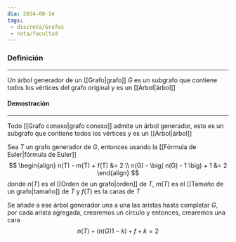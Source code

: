 ```yaml
---
dia: 2024-08-14
tags: 
 - discreta/Grafos
 - nota/facultad
---
```

### Definición
---
Un árbol generador de un [[Grafo|grafo]] $G$ es un subgrafo que contiene todos los vértices del grafo original y es un [[Árbol|árbol]]

#### Demostración
---
Todo [[Grafo conexo|grafo conexo]] admite un árbol generador, esto es un subgrafo que contiene todos los vértices y es un [[Árbol|árbol]]

Sea $T$ un grafo generador de $G$, entonces usando la [[Fórmula de Euler|fórmula de Euler]] $$ \begin{align}
    n(T) - m(T) + f(T) &= 2 \\
    n(G) - \big( n(G) - 1 \big) + 1 &= 2
\end{align} $$ donde $n(T)$ es el [[Orden de un grafo|orden]] de $T$, $m(T)$ es el [[Tamaño de un grafo|tamaño]] de $T$ y $f(T)$ es la caras de $T$

Se añade a ese árbol generador una a una las aristas hasta completar $G$, por cada arista agregada, crearemos un círculo y entonces, crearemos una cara $$ n(T) + \big( n(G)  1 - k \big) + f + k = 2 $$
